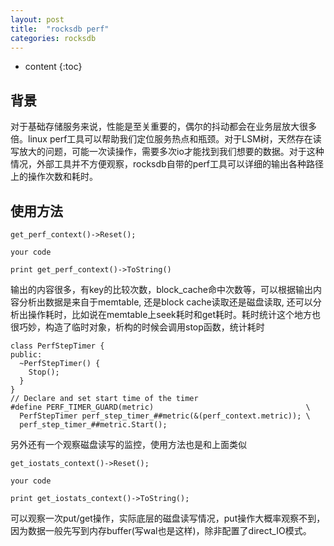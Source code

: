 ```yaml
---
layout: post
title:  "rocksdb perf"
categories: rocksdb
---
```


* content
{:toc}

## 背景
对于基础存储服务来说，性能是至关重要的，偶尔的抖动都会在业务层放大很多倍。linux perf工具可以帮助我们定位服务热点和瓶颈。对于LSM树，天然存在读写放大的问题，可能一次读操作，需要多次io才能找到我们想要的数据。对于这种情况，外部工具并不方便观察，rocksdb自带的perf工具可以详细的输出各种路径上的操作次数和耗时。

## 使用方法
```
get_perf_context()->Reset();

your code

print get_perf_context()->ToString()
```
输出的内容很多，有key的比较次数，block_cache命中次数等，可以根据输出内容分析出数据是来自于memtable, 还是block cache读取还是磁盘读取, 还可以分析出操作耗时，比如说在memtable上seek耗时和get耗时。耗时统计这个地方也很巧妙，构造了临时对象，析构的时候会调用stop函数，统计耗时
```
class PerfStepTimer {
public:
  ~PerfStepTimer() {
    Stop();
  }
}
// Declare and set start time of the timer
#define PERF_TIMER_GUARD(metric)                                  \
  PerfStepTimer perf_step_timer_##metric(&(perf_context.metric)); \
  perf_step_timer_##metric.Start();

```
另外还有一个观察磁盘读写的监控，使用方法也是和上面类似
```
get_iostats_context()->Reset();

your code

print get_iostats_context()->ToString();
```
可以观察一次put/get操作，实际底层的磁盘读写情况，put操作大概率观察不到，因为数据一般先写到内存buffer(写wal也是这样)，除非配置了direct_IO模式。

